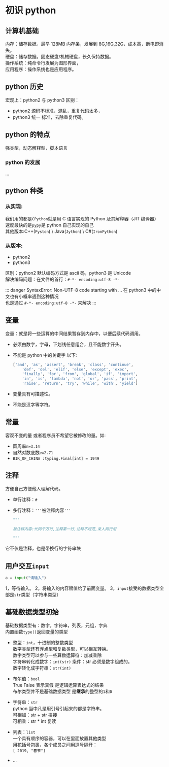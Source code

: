 # 初识 python

## 计算机基础

内存：储存数据。最早 128MB 内存条，发展到 8G,16G,32G，成本高，断电即消失。  
硬盘：储存数据。固态硬盘/机械硬盘，长久保持数据。  
操作系统：纯命令行发展为图形界面，  
应用程序：操作系统也是应用程序。

## python 历史

宏观上：python2 与 python3 区别：

- python2 源码不标准，混乱，重复代码太多，
- python3 统一 标准，去除重复代码。

## python 的特点

强类型，动态解释型，脚本语言

### python 的发展

...

## python 种类

### 从实现:

我们用的都是`CPython`就是用 C 语言实现的 Python 及其解释器（JIT 编译器）  
速度最快的是`pypy`是 python 自己实现的自己  
其他版本:C++(`Pyston`) \\ Java(`Jython`) \\ C#(`IronPython`)

### 从版本:

- python2
- python3

区别：python2 默认编码方式是 ascii 码，python3 是 Unicode  
解决编码问题：在文件的首行：`#-*- encoding:utf-8 -*-`

::: danger SyntaxError: Non-UTF-8 code starting with ...
在 python3 中的中文也有小概率遇到这种情况  
也是通过 `#-*- encoding:utf-8 -*-` 来解决
:::

## 变量

变量：就是将一些运算的中间结果暂存到内存中，以便后续代码调用。

- 必须由数字，字母，下划线任意组合，且不能数字开头。

- 不能是 python 中的关键字 以下:

  ```python
  ['and', 'as', 'assert', 'break', 'class', 'continue',
      'def', 'del', 'elif', 'else', 'except', 'exec',
      'finally', 'for', 'from', 'global', 'if', 'import',
      'in', 'is', 'lambda', 'not', 'or', 'pass', 'print',
      'raise', 'return', 'try', 'while', 'with', 'yield']
  ```

- 变量具有可描述性。

- 不能是汉字等字符。

## 常量

客观不变的量 或者程序员不希望它被修改的量。如:

- 圆周率`π=3.14`
- 自然对数底数`e=2.71`
- `BIR_OF_CHINA :typing.Final[int] = 1949`

## 注释

方便自己方便他人理解代码。

- 单行注释：`#`

- 多行注释：`'''`被注释内容`'''`

  ```python
  """

  被注释内容:代码千万行,注释第一行,注释不规范,亲人两行泪

  """
  ```

它不仅是注释，也是带换行的字符串块

## 用户交互`input`

```python
a = input("请输入")
```

1，等待输入。
2，将输入的内容赋值给了前面变量。
3，`input`接受的数据类型全部是`str`类型（字符串类型）

## 基础数据类型初始

基础数据类型有：数字，字符串，列表，元组，字典  
内置函数`type()`返回变量的类型

- 整型：`int`，十进制的整数类型  
  数字类型还有浮点型和复数类型，可以相互转换。  
  数字类型可以参与一些算数运算符：加减乘除  
  字符串转化成数字：`int(str)` 条件：str 必须是数字组成的。  
  数字转化成字符串：`str(int)`

- 布尔值：`bool`  
  True False 表示真假 是逻辑运算表达式的结果  
  布尔类型并不是基础数据类型 是**继承**的整型的`1`和`0`

- 字符串：`str`  
  python 当中凡是用引号引起来的都是字符串。  
  可相加：str \+ str 拼接  
  可相乘：str \* int 复读

- 列表：`list`  
  一个具有顺序的容器，可以在里面放置其他类型  
  用花括号包裹，各个成员之间用逗号隔开：  
  `[ 2019, "春节"]`

- ...
